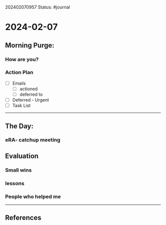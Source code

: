 202402070957
Status: #journal

# 2024-02-07


## Morning Purge: 

### How are you?


### Action Plan
- [ ] Emails 
	- [ ] actioned
	- [ ] deferred to 
- [ ] Deferred - Urgent
- [ ] Task List
--- 
## The Day: 
### eRA- catchup meeting



## Evaluation  

### Small wins  
  
### lessons

### People who helped me


---
## References
